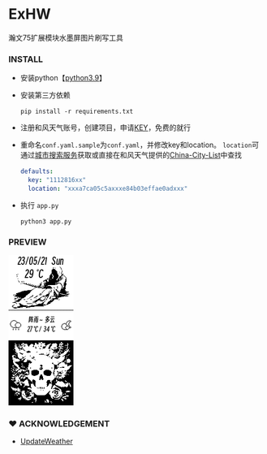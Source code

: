# ExHW   
瀚文75扩展模块水墨屏图片刷写工具

### INSTALL

- 安装python【[python3.9](https://www.python.org/ftp/python/3.9.10/python-3.9.10-amd64.exe)】

- 安装第三方依赖

  ```shell
  pip install -r requirements.txt
  ```

* 注册和风天气账号，创建项目，申请[KEY](https://dev.qweather.com/docs/configuration/project-and-key/)，免费的就行

* 重命名`conf.yaml.sample`为`conf.yaml`，并修改key和location。
  `location`可通过[城市搜索服务](https://dev.qweather.com/docs/api/geoapi/city-lookup/)获取或直接在和风天气提供的[China-City-List](https://github.com/qwd/LocationList/blob/master/China-City-List-latest.csv)中查找

  ```yaml
  defaults:
    key: "1112816xx"
    location: "xxxa7ca05c5axxxe84b03effae0adxxx"
  ```

* 执行 `app.py`

  ```shell
  python3 app.py
  ```

  




### PREVIEW
![图片预览](docs/output.png#pic_center)

### ♥️ ACKNOWLEDGEMENT

- [UpdateWeather](https://github.com/HellSakura/UpdateWeather)